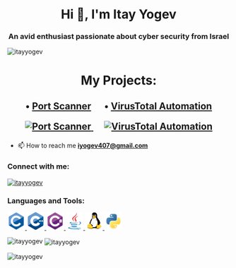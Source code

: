 <h1 align="center">Hi 👋, I'm Itay Yogev</h1>
<h3 align="center">An avid enthusiast passionate about cyber security from Israel</h3>

<p align="left"> <img src="https://komarev.com/ghpvc/?username=itayyogev&label=Profile%20views&color=0e75b6&style=flat" alt="itayyogev" /> </p>

<h1 align="center">My Projects:</h1>

<h2 align="center">
  &bull; <a href="https://github.com/ItayYogev/Port-Scanner">Port Scanner</a>
  &nbsp;&nbsp;&nbsp;&nbsp; <!-- Add some space between the images -->
  &bull; <a href="https://github.com/ItayYogev/VirusTotal-Automation">   VirusTotal Automation</a>

<p align="center">
  <a href="https://github.com/ItayYogev/Port-Scanner">
    <img src="https://i.ytimg.com/vi/8sPoMcsnlSg/maxresdefault.jpg" width="200" height="200" alt="Port Scanner">
  </a>
    &nbsp;&nbsp;&nbsp;&nbsp; <!-- Add some space between the images -->
  <a href="https://github.com/ItayYogev/VirusTotal-Automation">
    <img src="https://i.ytimg.com/vi/jOJwiqcLIEc/maxresdefault.jpg" width="200" height="200" alt="VirusTotal Automation">
  </a>
</p>
</h2>

- 📫 How to reach me **iyogev407@gmail.com**

<h3 align="left">Connect with me:</h3>
<p align="left">
  <a href="https://linkedin.com/in/itayyogev" target="blank"><img align="center" src="https://raw.githubusercontent.com/rahuldkjain/github-profile-readme-generator/master/src/images/icons/Social/linked-in-alt.svg" alt="itayyogev" height="30" width="40" />
  </a>
</p>

<h3 align="left">Languages and Tools:</h3>
<p align="left"> <a href="https://www.cprogramming.com/" target="_blank" rel="noreferrer"> <img src="https://raw.githubusercontent.com/devicons/devicon/master/icons/c/c-original.svg" alt="c" width="40" height="40"/> </a> <a href="https://www.w3schools.com/cpp/" target="_blank" rel="noreferrer"> <img src="https://raw.githubusercontent.com/devicons/devicon/master/icons/cplusplus/cplusplus-original.svg" alt="cplusplus" width="40" height="40"/> </a> <a href="https://www.w3schools.com/cs/" target="_blank" rel="noreferrer"> <img src="https://raw.githubusercontent.com/devicons/devicon/master/icons/csharp/csharp-original.svg" alt="csharp" width="40" height="40"/> </a> <a href="https://www.java.com" target="_blank" rel="noreferrer"> <img src="https://raw.githubusercontent.com/devicons/devicon/master/icons/java/java-original.svg" alt="java" width="40" height="40"/> </a> <a href="https://www.linux.org/" target="_blank" rel="noreferrer"> <img src="https://raw.githubusercontent.com/devicons/devicon/master/icons/linux/linux-original.svg" alt="linux" width="40" height="40"/> </a> <a href="https://www.python.org" target="_blank" rel="noreferrer"> <img src="https://raw.githubusercontent.com/devicons/devicon/master/icons/python/python-original.svg" alt="python" width="40" height="40"/> </a>
</p>

<p><img align="left" src="https://github-readme-stats.vercel.app/api/top-langs?username=itayyogev&show_icons=true&locale=en&layout=compact" alt="itayyogev" /></p>

<p>&nbsp;<img align="center" src="https://github-readme-stats.vercel.app/api?username=itayyogev&show_icons=true&locale=en" alt="itayyogev" /></p>

<p><img align="center" src="https://github-readme-streak-stats.herokuapp.com/?user=itayyogev&" alt="itayyogev" /></p>
